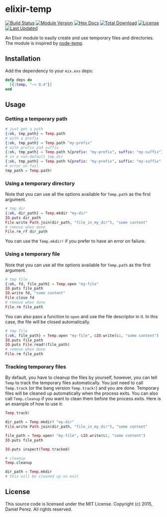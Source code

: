 # elixir-temp

[![Build Status](https://travis-ci.org/danhper/elixir-temp.svg?branch=master)](https://travis-ci.org/danhper/elixir-temp)
[![Module Version](https://img.shields.io/hexpm/v/temp.svg)](https://hex.pm/packages/temp)
[![Hex Docs](https://img.shields.io/badge/hex-docs-lightgreen.svg)](https://hexdocs.pm/temp/)
[![Total Download](https://img.shields.io/hexpm/dt/temp.svg)](https://hex.pm/packages/temp)
[![License](https://img.shields.io/hexpm/l/temp.svg)](https://github.com/danhper/elixir-temp/blob/master/LICENSE)
[![Last Updated](https://img.shields.io/github/last-commit/danhper/elixir-temp.svg)](https://github.com/danhper/elixir-temp/commits/master)

An Elixir module to easily create and use temporary files and directories.
The module is inspired by [node-temp](https://github.com/bruce/node-temp).

## Installation

Add the dependency to your `mix.exs` deps:

```elixir
defp deps do
  [{:temp, "~> 0.4"}]
end
```

## Usage

### Getting a temporary path

```elixir
# just get a path
{:ok, tmp_path} = Temp.path
# with a prefix
{:ok, tmp_path} = Temp.path "my-prefix"
# with prefix and suffix
{:ok, tmp_path} = Temp.path %{prefix: "my-prefix", suffix: "my-suffix"}
# in a non-default tmp_dir
{:ok, tmp_path} = Temp.path %{prefix: "my-prefix", suffix: "my-suffix", basedir: "/my-tmp"}
# error on fail
tmp_path = Temp.path!
```

### Using a temporary directory

Note that you can use all the options available for `Temp.path` as the first argument.

```elixir
# tmp dir
{:ok, dir_path} = Temp.mkdir "my-dir"
IO.puts dir_path
File.write Path.join(dir_path, "file_in_my_dir"), "some content"
# remove when done
File.rm_rf dir_path
```

You can use the `Temp.mkdir!` if you prefer to have an error on failure.

### Using a temporary file

Note that you can use all the options available for `Temp.path` as the first argument.

```elixir
# tmp file
{:ok, fd, file_path} = Temp.open "my-file"
IO.puts file_path
IO.write fd, "some content"
File.close fd
# remove when done
File.rm file_path
```

You can also pass a function to `open` and use the file descriptor in it. In this case, the file will be closed automatically.

```elixir
# tmp file
{:ok, file_path} = Temp.open "my-file", &IO.write(&1, "some content")
IO.puts file_path
IO.puts File.read!(file_path)
# remove when done
File.rm file_path
```

### Tracking temporary files

By default, you have to cleanup the files by yourself, however, you can tell
`Temp` to track the temporary files automatically.
You just need to call `Temp.track` (or the bang version `Temp.track!`) and you are done.
Temporary files will be cleaned up automatically when the process exits.
You can also call `Temp.cleanup` if you want to clean them before the process exits.
Here is an example of how to use it:

```elixir
Temp.track!

dir_path = Temp.mkdir! "my-dir"
File.write Path.join(dir_path, "file_in_my_dir"), "some content"

file_path = Temp.open! "my-file", &IO.write(&1, "some content")
IO.puts file_path

IO.puts inspect(Temp.tracked)

# cleanup
Temp.cleanup

dir_path = Temp.mkdir
# this will be cleaned up on exit
```

## License

This source code is licensed under the MIT License. Copyright (c) 2015, Daniel
Perez. All rights reserved.
